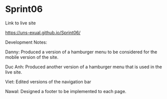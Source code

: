# Sprint06

Link to live site

https://uns-exual.github.io/Sprint06/


Development Notes:

Danny: Produced a version of a hamburger menu to be considered for the mobile version of the site. 

Duc Anh: Produced another version of a hamburger menu that is used in the live site. 

Viet: Edited versions of the navigation bar

Nawal: Designed a footer to be implemented to each page. 
